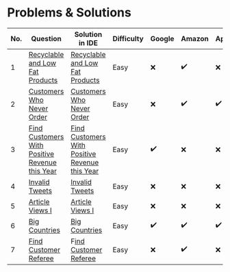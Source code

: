 # Problems & Solutions

|No.| Question | Solution in IDE | Difficulty|Google|Amazon|Apple|Facebook/Meta|Microsoft|Adobe|Airbnb|Bloomberg|DE Shaw|Goldman Sachs|LinkedIn|Netflix|Reddit|Spotify|Tesla|TikTok|Twitter|Uber|Others|
|---|---|---|---|---|---|---|---|---|---|---|---|---|---|---|---|---|---|---|---|---|---|---|
| 1 | [Recyclable and Low Fat Products](https://leetcode.com/problems/recyclable-and-low-fat-products/description/?envType=study-plan-v2&id=top-sql-50) | [Recyclable and Low Fat Products](https://github.com/aurimas13/Solutions-To-Problems/blob/main/LeetCode/SQL%20Solutions/Recyclable%20and%20Low%20Fat%20Products/recyclable.sql) | Easy |:x:|:heavy_check_mark:|:x:|:heavy_check_mark:|:x:|:x:|:x:|:x:|:x:|:x:|:x:|:x:|:x:|:x:|:x:|:x:|:x:|:x:|:heavy_check_mark:|
| 2 | [Customers Who Never Order](https://leetcode.com/problems/customers-who-never-order/description/?envType=study-plan-v2&id=premium-sql-50) | [Customers Who Never Order](https://github.com/aurimas13/Solutions-To-Problems/blob/main/LeetCode/SQL%20Solutions/Customers%20Who%20Never%20Order/customers.sql) | Easy |:x:|:heavy_check_mark:|:heavy_check_mark:|:x:|:x:|:heavy_check_mark:|:x:|:x:|:x:|:x:|:x:|:x:|:x:|:x:|:x:|:x:|:x:|:x:|:heavy_check_mark:|
| 3 | [Find Customers With Positive Revenue this Year](https://leetcode.com/problems/find-customers-with-positive-revenue-this-year/description/) | [Find Customers With Positive Revenue this Year](https://github.com/aurimas13/Solutions-To-Problems/blob/main/LeetCode/SQL%20Solutions/Find%20Customers%20With%20Positive%20Revenue%20this%20Year/find.sql) | Easy | :heavy_check_mark:|:x:|:x:|:x:|:x:|:x:|:x:|:x:|:x:|:x:|:x:|:x:|:x:|:x:|:x:|:x:|:x:|:x:|:heavy_check_mark:|
| 4 | [Invalid Tweets](https://leetcode.com/problems/invalid-tweets/description/?envType=study-plan-v2&id=top-sql-500)| [Invalid Tweets](https://github.com/aurimas13/Solutions-To-Problems/blob/main/LeetCode/SQL%20Solutions/Invalid%20Tweets/invalid.sql) | Easy | :x:|:x:|:x:|:x:|:x:|:x:|:x:|:x:|:x:|:x:|:x:|:x:|:x:|:x:|:x:|:x:|:heavy_check_mark:|:x:|:heavy_check_mark:|
| 5 | [Article Views I](https://leetcode.com/problems/article-views-i/description/?envType=study-plan-v2&id=top-sql-50) | [Article Views I](https://github.com/aurimas13/Solutions-To-Problems/blob/main/LeetCode/SQL%20Solutions/Article%20Views%20I/article.sql) | Easy |:x:|:x:|:x:|:x:|:x:|:x:|:x:|:x:|:x:|:x:|:heavy_check_mark:|:x:|:x:|:x:|:x:|:x:|:x:|:x:|:heavy_check_mark:|
| 6 | [Big Countries](https://leetcode.com/problems/big-countries/description/) | [Big Countries](https://github.com/aurimas13/Solutions-To-Problems/blob/main/LeetCode/SQL%20Solutions/Big%20Countries/big.sql) | Easy |:heavy_check_mark:|:heavy_check_mark:|:heavy_check_mark:|:heavy_check_mark:|:x:|:heavy_check_mark:|:x:|:heavy_check_mark:|:x:|:x:|:x:|:x:|:x:|:x:|:x:|:x:|:x:|:x:|:heavy_check_mark:|
| 7 | [Find Customer Referee](https://leetcode.com/problems/find-customer-referee/description/?envType=study-plan-v2&id=top-sql-50) | F[ind Customer Referee](https://github.com/aurimas13/Solutions-To-Problems/tree/main/LeetCode/SQL%20Solutions/Find%20Customer%20Refereel) | Easy | :x:|:heavy_check_mark:|:x:|:x:|:x:|:heavy_check_mark:|:x:|:x:|:x:|:x:|:x:|:x:|:x:|:x:|:x:|:x:|:x:|:x:|:heavy_check_mark:|

 <!-- |Google|Amazon|Apple|Facebook|Microsoft|Adobe|Airbnb|Bloomberg|DE Shaw|Goldman Sachs|LinkedIn|Netflix|Reddit|Spotify|Tesla|TikTok|Twitter|Uber|Others| -->
<!-- :x:|:x:|:x:|:x:|:x:|:x:|:x:|:x:|:x:|:x:|:x:|:x:|:x:|:x:|:x:|:x:|:x:|:x:|:x:| -->
